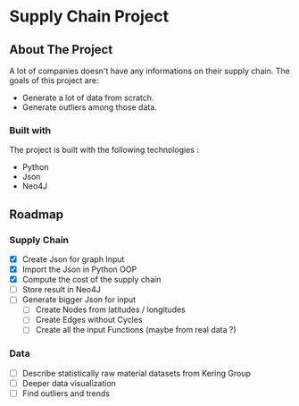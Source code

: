 # Supply Chain Project

## About The Project

A lot of companies doesn't have any informations on their supply chain.  The goals of this project are:

- Generate a lot of data from scratch.
- Generate outliers among those data.

### Built with

The project is built with the following technologies :

- Python
- Json
- Neo4J

## Roadmap

### Supply Chain

- [x]  Create Json for graph Input
- [x]  Import the Json in Python OOP
- [x]  Compute the cost of the supply chain
- [ ]  Store result in Neo4J
- [ ]  Generate bigger Json for input
    - [ ]  Create Nodes from latitudes / longitudes
    - [ ]  Create Edges without Cycles
    - [ ]  Create all the input Functions (maybe from real data ?)

### Data

- [ ]  Describe statistically raw material datasets from Kering Group
- [ ]  Deeper data visualization
- [ ]  Find outliers and trends